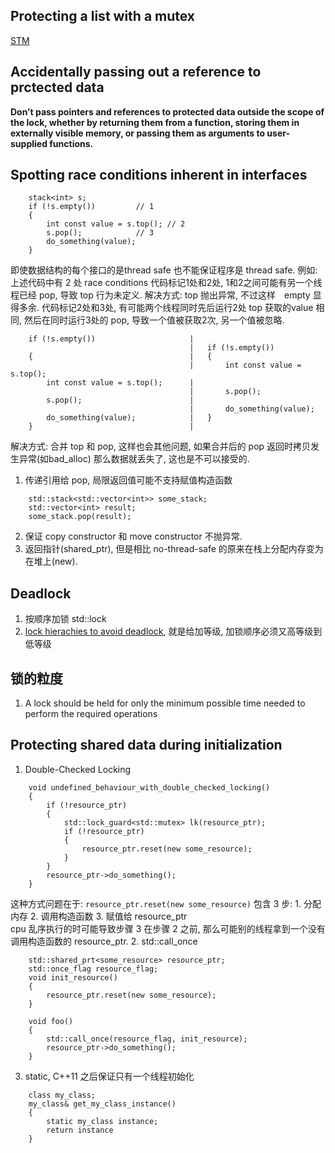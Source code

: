 ## Protecting a list with a mutex

[STM](https://zh.wikipedia.org/wiki/%E8%BD%AF%E4%BB%B6%E4%BA%8B%E5%8A%A1%E5%86%85%E5%AD%98)

##  Accidentally passing out a reference to prctected data

__Don’t pass pointers and references to protected data outside the scope of the lock, whether by
returning them from a function, storing them in externally visible memory, or passing them as
arguments to user-supplied functions.__

## Spotting race conditions inherent in interfaces

```
    stack<int> s;
    if (!s.empty())         // 1
    {
        int const value = s.top(); // 2
        s.pop();            // 3
        do_something(value);
    }
```
  即使数据结构的每个接口的是thread safe 也不能保证程序是 thread safe.
例如: 上述代码中有 2 处 race conditions
  代码标记1处和2处, 1和2之间可能有另一个线程已经 pop, 导致 top 行为未定义. 解决方式: top 抛出异常, 不过这样　empty 显得多余.
  代码标记2处和3处, 有可能两个线程同时先后运行2处 top 获取的value 相同, 然后在同时运行3处的 pop, 导致一个值被获取2次, 另一个值被忽略.
```
    if (!s.empty())                     |       
                                        |   if (!s.empty())
    {                                   |   {
                                        |       int const value = s.top();
        int const value = s.top();      |
                                        |       s.pop();
        s.pop();                        |       
                                        |       do_something(value);
        do_something(value);            |   }
    }                                   |

```
  解决方式: 合并 top 和 pop, 这样也会其他问题, 如果合并后的 pop 返回时拷贝发生异常(如bad_alloc) 那么数据就丢失了, 这也是不可以接受的.
1. 传递引用给 pop, 局限返回值可能不支持赋值构造函数
```
    std::stack<std::vector<int>> some_stack;
    std::vector<int> result;
    some_stack.pop(result);
```
2. 保证 copy constructor 和 move constructor 不抛异常.
3. 返回指针(shared_ptr), 但是相比 no-thread-safe 的原来在栈上分配内存变为在堆上(new).

## Deadlock

1. 按顺序加锁 std::lock
2. [lock hierachies to avoid deadlock](http://www.drdobbs.com/parallel/use-lock-hierarchies-to-avoid-deadlock/204801163), 就是给加等级, 加锁顺序必须又高等级到低等级

## 锁的粒度

1. A lock should be held for only the minimum possible time needed to perform the required operations

## Protecting shared data during initialization

1. Double-Checked Locking
```
    void undefined_behaviour_with_double_checked_locking()
    {
        if (!resource_ptr)
        {
            std::lock_guard<std::mutex> lk(resource_ptr);
            if (!resource_ptr)
            {
                resource_ptr.reset(new some_resource);
            }
        }
        resource_ptr->do_something();
    }
```
  这种方式问题在于: `resource_ptr.reset(new some_resource)` 包含 3 步: 1. 分配内存 2. 调用构造函数 3. 赋值给 resource_ptr  
  cpu 乱序执行的时可能导致步骤 3 在步骤 2 之前, 那么可能别的线程拿到一个没有调用构造函数的 resource_ptr.
2. std::call_once
```
    std::shared_prt<some_resource> resource_ptr;
    std::once_flag resource_flag;
    void init_resource()
    {
        resource_ptr.reset(new some_resource);
    }

    void foo()
    {
        std::call_once(resource_flag, init_resource);
        resource_ptr->do_something();
    }
```
3. static, C++11 之后保证只有一个线程初始化
```
    class my_class;
    my_class& get_my_class_instance()
    {
        static my_class instance;
        return instance
    }
```

